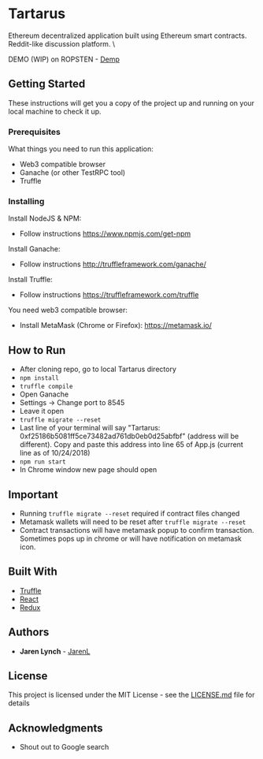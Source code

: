 # Tartarus

Ethereum decentralized application built using Ethereum smart contracts. Reddit-like discussion platform. \

DEMO (WIP) on ROPSTEN - [Demp](https://jarenl.github.io/Tartarus/)

## Getting Started

These instructions will get you a copy of the project up and running on your local machine to check it up. 

### Prerequisites

What things you need to run this application:

- Web3 compatible browser
- Ganache (or other TestRPC tool)
- Truffle

### Installing

Install NodeJS & NPM:
- Follow instructions https://www.npmjs.com/get-npm

Install Ganache:
- Follow instructions http://truffleframework.com/ganache/

Install Truffle:
- Follow instructions https://truffleframework.com/truffle

You need web3 compatible browser:
- Install MetaMask (Chrome or Firefox): https://metamask.io/

## How to Run
- After cloning repo, go to local Tartarus directory
-  ```npm install```
- ```truffle compile```
- Open Ganache
- Settings -> Change port to 8545
- Leave it open
- ```truffle migrate --reset```
- Last line of your terminal will say "Tartarus: 0xf25186b5081ff5ce73482ad761db0eb0d25abfbf" (address will be different). Copy and paste this address into line 65 of App.js (current line as of 10/24/2018)
- ```npm run start```
- In Chrome window new page should open

## Important
- Running ```truffle migrate --reset``` required if contract files changed
- Metamask wallets will need to be reset after ```truffle migrate --reset```
- Contract transactions will have metamask popup to confirm transaction. Sometimes pops up in chrome or will have notification on metamask icon.

## Built With

* [Truffle](https://truffleframework.com/truffle) 
* [React](https://reactjs.org/) 
* [Redux](https://redux.js.org/)

## Authors

* **Jaren Lynch** - [JarenL](https://github.com/JarenL)

## License

This project is licensed under the MIT License - see the [LICENSE.md](LICENSE.md) file for details

## Acknowledgments 
 - Shout out to Google search

